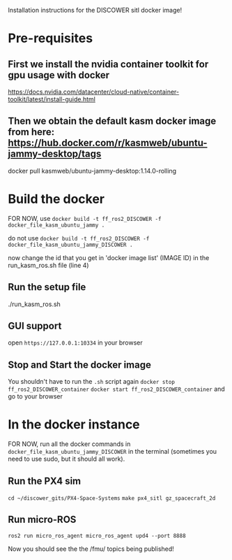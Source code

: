 Installation instructions for the DISCOWER sitl docker image!

# Pre-requisites
## First we install the nvidia container toolkit for gpu usage with docker
https://docs.nvidia.com/datacenter/cloud-native/container-toolkit/latest/install-guide.html

## Then we obtain the default kasm docker image from here: https://hub.docker.com/r/kasmweb/ubuntu-jammy-desktop/tags
docker pull kasmweb/ubuntu-jammy-desktop:1.14.0-rolling




# Build the docker
FOR NOW, use
`docker build -t ff_ros2_DISCOWER -f docker_file_kasm_ubuntu_jammy .`

do not use
`docker build -t ff_ros2_DISCOWER -f docker_file_kasm_ubuntu_jammy_DISCOWER .`

now change the id that you get in 'docker image list' (IMAGE ID) in the run_kasm_ros.sh file (line 4)

## Run the setup file
./run_kasm_ros.sh

## GUI support
open `https://127.0.0.1:10334` in your browser

## Stop and Start the docker image
You shouldn't have to run the `.sh` script again
`docker stop ff_ros2_DISCOWER_container`
`docker start ff_ros2_DISCOWER_container`
and go to your browser




# In the docker instance
FOR NOW, run all the docker commands in `docker_file_kasm_ubuntu_jammy_DISCOWER` in the terminal (sometimes you need to use sudo, but it should all work).

## Run the PX4 sim

`cd ~/discower_gits/PX4-Space-Systems`
`make px4_sitl gz_spacecraft_2d`

## Run micro-ROS 

`ros2 run micro_ros_agent micro_ros_agent upd4 --port 8888`

Now you should see the the /fmu/ topics being published!

 
